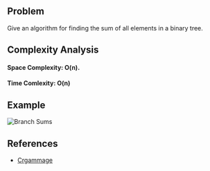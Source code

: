 ## Problem

Give an algorithm for finding the sum of all elements in a binary tree.


## Complexity Analysis
#### Space Complexity: O(n).
#### Time Comlexity: O(n)

## Example
![Branch Sums](https://media.geeksforgeeks.org/wp-content/cdn-uploads/sum_property_tree1.gif)

## References
- [Crgammage](https://crgammage.medium.com/how-to-calculate-the-branch-sums-of-a-binary-tree-7e477216e340)
